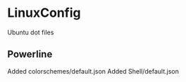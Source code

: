 # LinuxConfig
Ubuntu dot files

## Powerline
Added colorschemes/default.json  Added Shell/default.json


